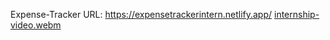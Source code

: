Expense-Tracker URL: https://expensetrackerintern.netlify.app/ 
[internship-video.webm](https://user-images.githubusercontent.com/97042529/227980917-b2b7365b-450d-4293-955a-8f88ea938472.webm)
